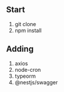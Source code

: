 ## Start
1. git clone
2. npm install

## Adding 
1. axios
2. node-cron
3. typeorm
4. @nestjs/swagger